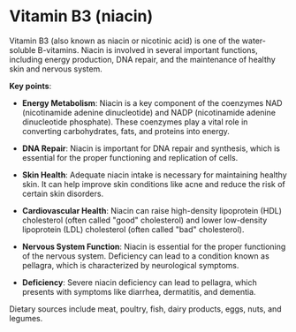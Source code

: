 # Vitamin B3 (niacin)

Vitamin B3 (also known as niacin or nicotinic acid) is one of the water-soluble B-vitamins. Niacin is involved in several important functions, including energy production, DNA repair, and the maintenance of healthy skin and nervous system.

**Key points**:

* **Energy Metabolism**: Niacin is a key component of the coenzymes NAD (nicotinamide adenine dinucleotide) and NADP (nicotinamide adenine dinucleotide phosphate). These coenzymes play a vital role in converting carbohydrates, fats, and proteins into energy.

* **DNA Repair**: Niacin is important for DNA repair and synthesis, which is essential for the proper functioning and replication of cells.

* **Skin Health**: Adequate niacin intake is necessary for maintaining healthy skin. It can help improve skin conditions like acne and reduce the risk of certain skin disorders.

* **Cardiovascular Health**: Niacin can raise high-density lipoprotein (HDL) cholesterol (often called "good" cholesterol) and lower low-density lipoprotein (LDL) cholesterol (often called "bad" cholesterol).

* **Nervous System Function**: Niacin is essential for the proper functioning of the nervous system. Deficiency can lead to a condition known as pellagra, which is characterized by neurological symptoms.

* **Deficiency**: Severe niacin deficiency can lead to pellagra, which presents with symptoms like diarrhea, dermatitis, and dementia.

Dietary sources include meat, poultry, fish, dairy products, eggs, nuts, and legumes.

